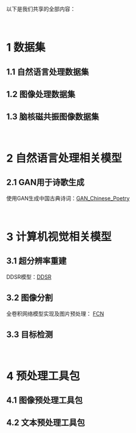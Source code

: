 以下是我们共享的全部内容：

<br>

# 1 数据集
## 1.1 自然语言处理数据集
## 1.2 图像处理数据集
## 1.3 脑核磁共振图像数据集  

<br>

# 2 自然语言处理相关模型
## 2.1 GAN用于诗歌生成  
使用GAN生成中国古典诗词：[GAN_Chinese_Poetry](https://github.com/CQU-MLG/GAN_Chinese_Poetry)

<br>

# 3 计算机视觉相关模型
## 3.1 超分辨率重建
DDSR模型：[DDSR](https://github.com/JinglongDu/DDSR)  
## 3.2 图像分割
全卷积网络模型实现及图片预处理： [FCN](https://github.com/CQU-MLG/FCN)
## 3.3 目标检测  

<br>

# 4 预处理工具包
## 4.1 图像预处理工具包
## 4.2 文本预处理工具包
